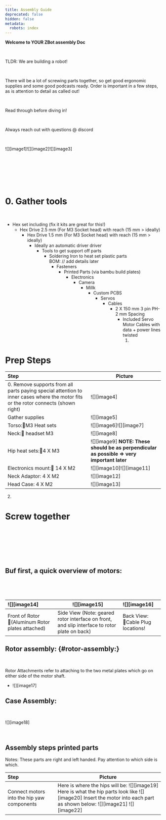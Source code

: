 ```yaml
---
title: Assembly Guide
deprecated: false
hidden: false
metadata:
  robots: index
---
```

**Welcome to YOUR ZBot assembly Doc**

<br />

TLDR: We are building a robot!

<br />

There will be a lot of screwing parts together, so get good ergonomic supplies and some good podcasts ready. Order is important in a few steps, as is attention to detail as called out!

<br />

Read through before diving in!

<br />

Always reach out with questions @ discord

<br />

!\[]\[image1]!\[]\[image2]!\[]\[image3]

<br />

#

<br />

<br />

# 0. Gather tools

<br />

* Hex set including (fix it kits are great for this!)
  * Hex Drive 2.5 mm (For M3 Socket head) with reach (15 mm > ideally)
    * Hex Drive 1.5 mm (For M3 Socket head) with  reach (15 mm > ideally)
      * Ideally an automatic driver driver
        * Tools to get support off parts
          * Soldering Iron to heat set plastic parts
            <br />
            BOM: // add details later
            * Fasteners
              * Printed Parts (via bambu build plates)
                * Electronics
                  * Camera
                    * Millk
                      * Custom PCBS
                        * Servos
                          * Cables
                            * 2 X 150 mm 3 pin PH-2 mm Spacing
                              * Included Servo Motor Cables with data + power lines twisted
                                1. <br />

# Prep Steps

| Step                                                                                                                               | Picture                                                                                      |
| :--------------------------------------------------------------------------------------------------------------------------------- | -------------------------------------------------------------------------------------------- |
| 0. Remove supports from all parts paying special attention to inner cases where the motor fits or the rotor connects (shown right) | !\[]\[image4]                                                                                |
| Gather supplies                                                                                                                    | !\[]\[image5]                                                                                |
| Torso:M3 Heat sets                                                                                                                | !\[]\[image6]!\[]\[image7]                                                                   |
| Neck: headset M3                                                                                                                  | !\[]\[image8]                                                                                |
| Hip heat sets:4 X M3                                                                                                              | !\[]\[image9] **NOTE: These should be as perpendicular as possible => very important later** |
| Electronics mount: 14 X M2                                                                                                        | !\[]\[image10]!\[]\[image11]                                                                 |
| Neck Adaptor:  4 X M2                                                                                                              | !\[]\[image12]                                                                               |
| Head Case: 4 X M2                                                                                                                  | !\[]\[image13]                                                                               |

2. <br />

# Screw together

<br />

<br />

##

<br />

<br />

## Buf first, a quick overview of motors:

<br />

<br />

##

| !\[]\[image14]                                   | !\[]\[image15]                                                                               | !\[]\[image16]                    |
| :----------------------------------------------- | -------------------------------------------------------------------------------------------- | :-------------------------------- |
| Front of Rotor (Aluminum Rotor plates attached) | Side View (Note: geared rotor interface on front, and slip interface to rotor plate on back) | Back View: Cable Plug locations! |

## Rotor assembly: \{#rotor-assembly:}

<br />

Rotor Attachments refer to attaching to the two metal plates which go on either side of the motor shaft.

* !\[]\[image17]
  <br />

## Case Assembly:

<br />

!\[]\[image18]

<br />

## Assembly steps printed parts

Notes: These parts are right and left handed. Pay attention to which side is which.

| Step                                       | Picture                                                                                                                                                                             |
| :----------------------------------------- | ----------------------------------------------------------------------------------------------------------------------------------------------------------------------------------- |
| Connect motors into the hip yaw components | Here is where the hips will be:  !\[]\[image19] Here is what the hip parts look like  !\[]\[image20] Insert the motor into each part as shown below:  !\[]\[image21] !\[]\[image22] |